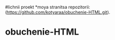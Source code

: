 #lichnii proekt
*moya stranitsa repozitorii: (https://github.com/kotyaraa/obuchenie-HTML.git).
# obuchenie-HTML
